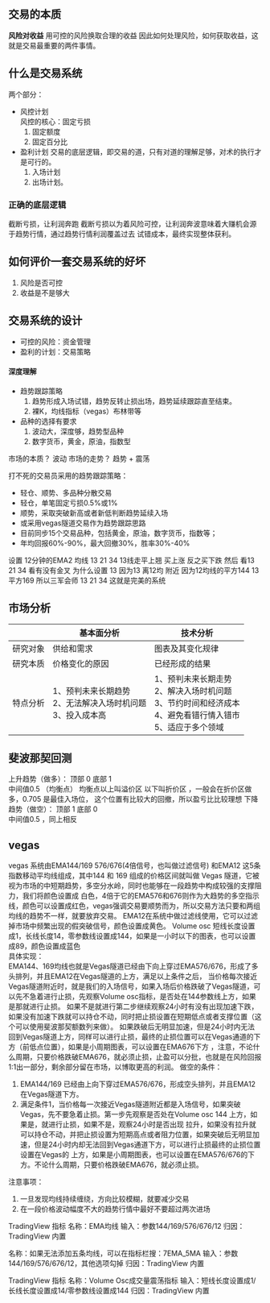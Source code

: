 ## 交易的本质

**风险对收益**
用可控的风险换取合理的收益
因此如何处理风险，如何获取收益，这就是交易最重要的两件事情。


## 什么是交易系统 
两个部分：

- 风控计划    
  风控的核心：固定亏损
    1. 固定额度
    2. 固定百分比
- 盈利计划
  交易的底层逻辑，即交易的道，只有对道的理解足够，对术的执行才是可行的。
    1. 入场计划
    2. 出场计划。

### 正确的底层逻辑

截断亏损，让利润奔跑
截断亏损以为着风险可控，让利润奔波意味着大赚机会源于趋势行情，通过趋势行情利润覆盖过去
试错成本，最终实现整体获利。

## 如何评价一套交易系统的好坏

1. 风险是否可控
2. 收益是不是够大

## 交易系统的设计

- 可控的风险：资金管理
- 盈利的计划：交易策略

#### 深度理解

- 趋势跟踪策略
    1. 趋势形成入场试错，趋势反转止损出场，趋势延续跟踪直至结束。
    2. 裸K，均线指标（vegas）布林带等
- 品种的选择有要求
    1. 波动大，深度够，趋势型品种
    2. 数字货币，黄金，原油，指数型    

市场的本质？ 波动
市场的走势？ 趋势 + 震荡

打不死的交易员采用的趋势跟踪策略：
- 轻仓、顺势、多品种分散交易
- 轻仓，单笔固定亏损0.5%或1%
- 顺势，采取突破新高或者新低判断趋势延续入场
- 或采用vegas隧道交易作为趋势跟踪思路
- 目前同步15个交易品种，包括黄金，原油，数字货币，指数等；
- 年均回报60%-90%，最大回撤30%，胜率30%-40%
  

设置 12分钟的EMA2 均线 13 21 34 13线走平上翘 买上涨 反之买下跌 然后 看13 21 34 看有没有金叉 为什么设置 13 因为13 离12均
附近 因为12均线的平方144 13平方169 所以三军会师 13 21 34 这就是完美的系统

## 市场分析

|      | 基本面分析                                   | 技术分析                                                                    |   
|------|-----------------------------------------|-------------------------------------------------------------------------| 
| 研究对象 | 供给和需求                                   | 图表及其变化规律                                                                |   
| 研究本质 | 价格变化的原因                                 | 已经形成的结果                                                                 |  
| 特点分析 | 1、预判未来长期趋势<br/>2、无法解决入场时机问题<br/>3、投入成本高 | 1、预判未来长期走势<br/>2、解决入场时机问题<br/>3、节约时间和经济成本<br/>4、避免看错行情入错市<br/>5、适应于多个领域 | 

## 斐波那契回测
上升趋势（做多）： 顶部 0 底部 1   
中间值0.5 （均衡点） 均衡点以上叫溢价区 以下叫折价区 ，一般会在折价区做多，0.705 是最佳入场位，
这个位置有比较大的回撤，所以盈亏比比较理想
下降趋势（做空）： 顶部 1 底部 0     
中间值0.5 ，同上相反
## vegas
vegas 系统由EMA144/169 576/676(4倍信号，也叫做过滤信号) 和EMA12 这5条指数移动平均线组成，其中144 和 169 组成的价格区间就叫做
Vegas 隧道，它被视为市场的中短期趋势，多空分水岭，同时也能够在一段趋势中构成较强的支撑阻力，我们将颜色设置成
白色，4倍于它的EMA576和676则作为大趋势的多空指示线，颜色可以设置成红色，vegas强调交易要顺势而为，所以交易方法只要和两组均线的趋势不一样，就要放弃交易。
EMA12在系统中做过滤线使用，它可以过滤掉市场中频繁出现的假突破信号，颜色设置成黄色。
Volume osc 短线长度设置成1，长线长度14，零参数线设置成144，如果是一小时以下的图表，也可以设置成89，颜色设置成蓝色     
具体实现：    
EMA144、169均线也就是Vegas隧道已经由下向上穿过EMA576/676，形成了多头排列，并且EMA12在Vegas隧道的上方，满足以上条件之后，
当价格每次接近Vegas隧道附近时，就是我们的入场信号，如果入场后价格跌破了Vegas隧道，可以先不急着进行止损，先观察Volume osc指标，是否处在144参数线上方，如果是那就进行止损。
如果不是就进行第二步继续观察24小时有没有出现加速下跌，如果没有加速下跌就可以持仓不动，同时把止损设置在短期低点或者支撑位置（这个可以使用斐波那契额数列来做）。
如果跌破后无明显加速，但是24小时内无法回到Vegas隧道上方，同样可以进行止损，最终的止损位置可以在Vegas通道的下方（前低点位置），如果是小周期图表，可以设置在EMA676下方
，注意，不论什么周期，只要价格跌破EMA676，就必须止损，止盈可以分批，也就是在风险回报1:1出一部分，剩余部分留在市场，以博取更高的利润。
做空的条件：
1. EMA144/169 已经由上向下穿过EMA576/676，形成空头排列，并且EMA12在Vegas隧道下方。
2. 满足条件1，当价格每一次接近Vegas隧道附近都是入场信号，如果突破Vegas，先不要急着止损。第一步先观察是否处在Volume osc 144 上方，如果是，就进行止损，如果不是，观察24小时是否出现
拉升，如果没有拉升就可以持仓不动，并把止损设置为短期高点或者阻力位置，如果突破后无明显加速，但是24小时内却无法回到Vegas通道下方，可以进行止损最终的止损位置设置在Vegas的
上方，如果是小周期图表，也可以设置在EMA576/676的下方。不论什么周期，只要价格跌破EMA676，就必须止损。

注意事项：
1. 一旦发现均线持续缠绕，方向比较模糊，就要减少交易
2. 在一段价格波动幅度不大的趋势行情中最好不要超过两次进场


TradingView 指标
名称：EMA均线
输入：参数144/169/576/676/12
归因：TradingView 内置

名称：如果无法添加五条均线，可以在指标栏搜：7EMA_5MA
输入：参数144/169/576/676/12，其他选项勾掉
归因：TradingView 内置

TradingView 指标
名称：Volume Osc成交量震荡指标
输入：短线长度设置成1/长线长度设置成14/零参数线设置成144
归因：TradingView 内置

